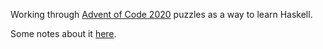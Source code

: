 Working through [Advent of Code 2020](https://adventofcode.com/2020) puzzles as a way to learn Haskell.

Some notes about it [here](https://www.brendantang.net/2021/01/advent-of-code-2020-in-haskell/).
